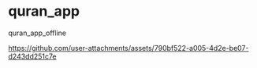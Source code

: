 # quran_app
quran_app_offline


https://github.com/user-attachments/assets/790bf522-a005-4d2e-be07-d243dd251c7e

